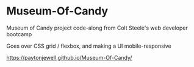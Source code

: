 # Museum-Of-Candy
Museum of Candy project code-along from Colt Steele's web developer bootcamp

Goes over CSS grid / flexbox, and making a UI mobile-responsive

https://paytonjewell.github.io/Museum-Of-Candy/
